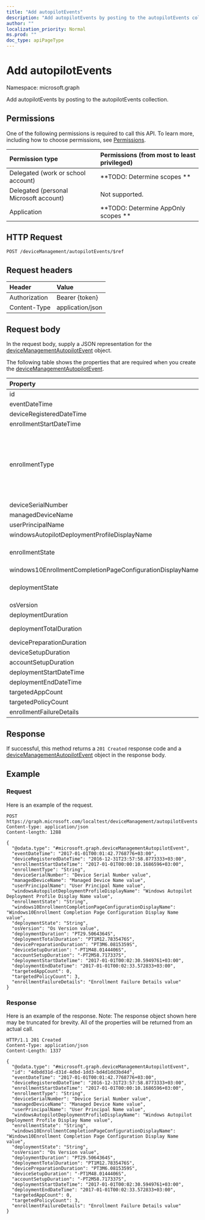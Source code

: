 ```yaml
---
title: "Add autopilotEvents"
description: "Add autopilotEvents by posting to the autopilotEvents collection."
author: ""
localization_priority: Normal
ms.prod: ""
doc_type: apiPageType
---
```


# Add autopilotEvents

Namespace: microsoft.graph

Add autopilotEvents by posting to the autopilotEvents collection.

## Permissions
One of the following permissions is required to call this API. To learn more, including how to choose permissions, see [Permissions](/concepts/permissions-reference.md).

|Permission type|Permissions (from most to least privileged)|
|:---|:---|
|Delegated (work or school account)|**TODO: Determine scopes **|
|Delegated (personal Microsoft account)|Not supported.|
|Application|**TODO: Determine AppOnly scopes **|

## HTTP Request
<!-- {
  "blockType": "ignored"
}
-->
``` http
POST /deviceManagement/autopilotEvents/$ref
```

## Request headers
|Header|Value|
|:---|:---|
|Authorization|Bearer {token}|
|Content-Type|application/json|

## Request body
In the request body, supply a JSON representation for the [deviceManagementAutopilotEvent](../resources/devicemanagementautopilotevent.md) object.

The following table shows the properties that are required when you create the [deviceManagementAutopilotEvent](../resources/devicemanagementautopilotevent.md).

|Property|Type|Description|
|:---|:---|:---|
|id|String| Inherited from [entity](../resources/entity.md)|
|eventDateTime|DateTimeOffset|Time when the event occurred .|
|deviceRegisteredDateTime|DateTimeOffset|Device registration date.|
|enrollmentStartDateTime|DateTimeOffset|Device enrollment start date.|
|enrollmentType|Enumeration|Enrollment type. Possible values are: `unknown`, `azureADJoinedWithAutopilotProfile`, `offlineDomainJoined`, `azureADJoinedUsingDeviceAuthWithAutopilotProfile`, `azureADJoinedUsingDeviceAuthWithoutAutopilotProfile`, `azureADJoinedWithOfflineAutopilotProfile`, `azureADJoinedWithWhiteGlove`, `offlineDomainJoinedWithWhiteGlove`, `offlineDomainJoinedWithOfflineAutopilotProfile`.|
|deviceSerialNumber|String|Device serial number.|
|managedDeviceName|String|Managed device name.|
|userPrincipalName|String|User principal name used to enroll the device.|
|windowsAutopilotDeploymentProfileDisplayName|String|Autopilot profile name.|
|enrollmentState|Enumeration|Enrollment state like Enrolled, Failed. Possible values are: `unknown`, `enrolled`, `pendingReset`, `failed`, `notContacted`, `blocked`.|
|windows10EnrollmentCompletionPageConfigurationDisplayName|String|Enrollment Status Page profile name|
|deploymentState|Enumeration|Deployment state like Success, Failure, InProgress, SuccessWithTimeout. Possible values are: `unknown`, `success`, `inProgress`, `failure`, `successWithTimeout`.|
|osVersion|String|Device operating system version.|
|deploymentDuration|Duration|Autopilot deployment duration including enrollment.|
|deploymentTotalDuration|Duration|Total deployment duration from enrollment to Desktop screen.|
|devicePreparationDuration|Duration|Time spent in device enrollment.|
|deviceSetupDuration|Duration|Time spent in device ESP.|
|accountSetupDuration|Duration|Time spent in user ESP.|
|deploymentStartDateTime|DateTimeOffset|Deployment start time.|
|deploymentEndDateTime|DateTimeOffset|Deployment end time.|
|targetedAppCount|Int32|Count of applications targeted.|
|targetedPolicyCount|Int32|Count of policies targeted.|
|enrollmentFailureDetails|String|Enrollment failure details.|



## Response
If successful, this method returns a `201 Created` response code and a [deviceManagementAutopilotEvent](../resources/devicemanagementautopilotevent.md) object in the response body.

## Example

### Request
Here is an example of the request.
<!-- {
  "blockType": "request",
  "name": "create_devicemanagementautopilotevent_from_"
}
-->
``` http
POST https://graph.microsoft.com/localtest/deviceManagement/autopilotEvents
Content-type: application/json
Content-length: 1288

{
  "@odata.type": "#microsoft.graph.deviceManagementAutopilotEvent",
  "eventDateTime": "2017-01-01T00:01:42.7768776+03:00",
  "deviceRegisteredDateTime": "2016-12-31T23:57:58.8773333+03:00",
  "enrollmentStartDateTime": "2017-01-01T00:00:10.1686596+03:00",
  "enrollmentType": "String",
  "deviceSerialNumber": "Device Serial Number value",
  "managedDeviceName": "Managed Device Name value",
  "userPrincipalName": "User Principal Name value",
  "windowsAutopilotDeploymentProfileDisplayName": "Windows Autopilot Deployment Profile Display Name value",
  "enrollmentState": "String",
  "windows10EnrollmentCompletionPageConfigurationDisplayName": "Windows10Enrollment Completion Page Configuration Display Name value",
  "deploymentState": "String",
  "osVersion": "Os Version value",
  "deploymentDuration": "PT29.5064364S",
  "deploymentTotalDuration": "PT1M12.7835476S",
  "devicePreparationDuration": "PT3M6.0815359S",
  "deviceSetupDuration": "-PT1M48.0144406S",
  "accountSetupDuration": "-PT2M58.717337S",
  "deploymentStartDateTime": "2017-01-01T00:02:30.5949761+03:00",
  "deploymentEndDateTime": "2017-01-01T00:02:33.572833+03:00",
  "targetedAppCount": 0,
  "targetedPolicyCount": 3,
  "enrollmentFailureDetails": "Enrollment Failure Details value"
}
```

### Response
Here is an example of the response. Note: The response object shown here may be truncated for brevity. All of the properties will be returned from an actual call.
<!-- {
  "blockType": "response",
  "truncated": true,
  "@odata.type": "microsoft.graph.devicemanagementautopilotevent"
}
-->
``` http
HTTP/1.1 201 Created
Content-Type: application/json
Content-Length: 1337

{
  "@odata.type": "#microsoft.graph.deviceManagementAutopilotEvent",
  "id": "4dbdd31d-d31d-4dbd-1dd3-bd4d1dd3bd4d",
  "eventDateTime": "2017-01-01T00:01:42.7768776+03:00",
  "deviceRegisteredDateTime": "2016-12-31T23:57:58.8773333+03:00",
  "enrollmentStartDateTime": "2017-01-01T00:00:10.1686596+03:00",
  "enrollmentType": "String",
  "deviceSerialNumber": "Device Serial Number value",
  "managedDeviceName": "Managed Device Name value",
  "userPrincipalName": "User Principal Name value",
  "windowsAutopilotDeploymentProfileDisplayName": "Windows Autopilot Deployment Profile Display Name value",
  "enrollmentState": "String",
  "windows10EnrollmentCompletionPageConfigurationDisplayName": "Windows10Enrollment Completion Page Configuration Display Name value",
  "deploymentState": "String",
  "osVersion": "Os Version value",
  "deploymentDuration": "PT29.5064364S",
  "deploymentTotalDuration": "PT1M12.7835476S",
  "devicePreparationDuration": "PT3M6.0815359S",
  "deviceSetupDuration": "-PT1M48.0144406S",
  "accountSetupDuration": "-PT2M58.717337S",
  "deploymentStartDateTime": "2017-01-01T00:02:30.5949761+03:00",
  "deploymentEndDateTime": "2017-01-01T00:02:33.572833+03:00",
  "targetedAppCount": 0,
  "targetedPolicyCount": 3,
  "enrollmentFailureDetails": "Enrollment Failure Details value"
}
```

